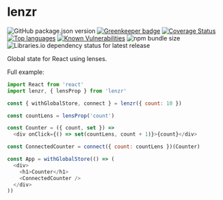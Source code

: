 # lenzr

![GitHub package.json version](https://img.shields.io/github/package-json/v/justbrody/lenzr.svg)
[![Greenkeeper badge](https://badges.greenkeeper.io/justbrody/lenzr.svg)](https://greenkeeper.io/)
[![Coverage Status](https://coveralls.io/repos/github/justbrody/lenzr/badge.svg?branch=master)](https://coveralls.io/github/justbrody/lenzr?branch=master)
[![Top languages](https://img.shields.io/github/languages/top/justbrody/lenzr.svg)](https://github.com/justbrody/lenzr/)
[![Known Vulnerabilities](https://snyk.io/test/github/justbrody/lenzr/badge.svg?targetFile=package.json)](https://snyk.io/test/github/justbrody/lenzr?targetFile=package.json)
![npm bundle size](https://img.shields.io/bundlephobia/min/lenzr@latest.svg)
![Libraries.io dependency status for latest release](https://img.shields.io/librariesio/release/npm/lenzr.svg)

Global state for React using lenses.

Full example:
```javascript
import React from 'react'
import lenzr, { lensProp } from 'lenzr'

const { withGlobalStore, connect } = lenzr({ count: 10 })

const countLens = lensProp('count')

const Counter = ({ count, set }) =>
  <div onClick={() => set(countLens, count + 1)}>{count}</div>

const ConnectedCounter = connect({ count: countLens })(Counter)

const App = withGlobalStore(() => (
  <div>
    <h1>Counter</h1>
    <ConnectedCounter />
  </div>
))
```
